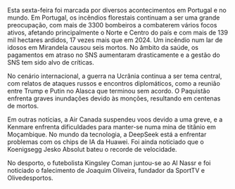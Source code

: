 Esta sexta-feira foi marcada por diversos acontecimentos em Portugal e no mundo. Em Portugal, os incêndios florestais continuam a ser uma grande preocupação, com mais de 3300 bombeiros a combaterem vários focos ativos, afetando principalmente o Norte e Centro do país e com mais de 139 mil hectares ardidos, 17 vezes mais que em 2024. Um incêndio num lar de idosos em Mirandela causou seis mortos. No âmbito da saúde, os pagamentos em atraso no SNS aumentaram drasticamente e a gestão do SNS tem sido alvo de críticas.

No cenário internacional, a guerra na Ucrânia continua a ser tema central, com relatos de ataques russos e encontros diplomáticos, como a reunião entre Trump e Putin no Alasca que terminou sem acordo. O Paquistão enfrenta graves inundações devido às monções, resultando em centenas de mortos.

Em outras notícias, a Air Canada suspendeu voos devido a uma greve, e a Kenmare enfrenta dificuldades para manter-se numa mina de titânio em Moçambique. No mundo da tecnologia, a DeepSeek está a enfrentar problemas com os chips de IA da Huawei. Foi ainda noticiado que o Koenigsegg Jesko Absolut bateu o recorde de velocidade.

No desporto, o futebolista Kingsley Coman juntou-se ao Al Nassr e foi noticiado o falecimento de Joaquim Oliveira, fundador da SportTV e Olivedesportos.